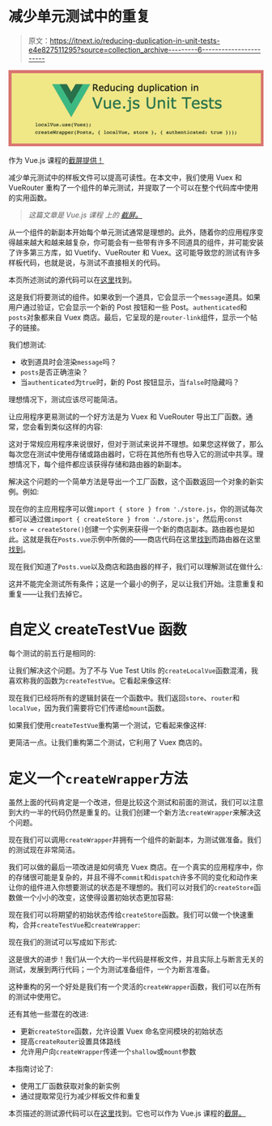 # 减少单元测试中的重复

> 原文：<https://itnext.io/reducing-duplication-in-unit-tests-e4e827511295?source=collection_archive---------6----------------------->

![](img/5b172ea8f718cbe6f83e9ecdd89b6a4b.png)

作为 Vue.js 课程的[截屏提供！](http://vuejs-course.com/screencasts/reducing-duplication-in-tests)

减少单元测试中的样板文件可以提高可读性。在本文中，我们使用 Vuex 和 VueRouter 重构了一个组件的单元测试，并提取了一个可以在整个代码库中使用的实用函数。

> *这篇文章是 Vue.js 课程* *上的* [*截屏。*](http://vuejs-course.com/screencasts/reducing-duplication-in-tests)

从一个组件的新副本开始每个单元测试通常是理想的。此外，随着你的应用程序变得越来越大和越来越复杂，你可能会有一些带有许多不同道具的组件，并可能安装了许多第三方库，如 Vuetify、VueRouter 和 Vuex。这可能导致您的测试有许多样板代码，也就是说，与测试不直接相关的代码。

本页所述测试的源代码可以在[这里](https://github.com/lmiller1990/vue-testing-handbook/tree/master/demo-app/tests/unit/Posts.spec.js)找到。

这是我们将要测试的组件。如果收到一个道具，它会显示一个`message`道具。如果用户通过验证，它会显示一个新的 Post 按钮和一些 Post。`authenticated`和`posts`对象都来自 Vuex 商店。最后，它呈现的是`router-link`组件，显示一个帖子的链接。

我们想测试:

*   收到道具时会渲染`message`吗？
*   `posts`是否正确渲染？
*   当`authenticated`为`true`时，新的 Post 按钮显示，当`false`时隐藏吗？

理想情况下，测试应该尽可能简洁。

让应用程序更易测试的一个好方法是为 Vuex 和 VueRouter 导出工厂函数。通常，您会看到类似这样的内容:

这对于常规应用程序来说很好，但对于测试来说并不理想。如果您这样做了，那么每次您在测试中使用存储或路由器时，它将在其他所有也导入它的测试中共享。理想情况下，每个组件都应该获得存储和路由器的新副本。

解决这个问题的一个简单方法是导出一个工厂函数，这个函数返回一个对象的新实例。例如:

现在你的主应用程序可以做`import { store } from './store.js`，你的测试每次都可以通过做`import { createStore } from './store.js'`，然后用`const store = createStore()`创建一个实例来获得一个新的商店副本。路由器也是如此。这就是我在`Posts.vue`示例中所做的——商店代码在这里[找到](https://github.com/lmiller1990/vue-testing-handbook/tree/master/demo-app/src/createStore.js)而路由器在这里[找到](https://github.com/lmiller1990/vue-testing-handbook/tree/master/demo-app/src/createRouter.js)。

现在我们知道了`Posts.vue`以及商店和路由器的样子，我们可以理解测试在做什么:

这并不能完全测试所有条件；这是一个最小的例子，足以让我们开始。注意重复和重复——让我们去掉它。

# 自定义 createTestVue 函数

每个测试的前五行是相同的:

让我们解决这个问题。为了不与 Vue Test Utils 的`createLocalVue`函数混淆，我喜欢称我的函数为`createTestVue`。它看起来像这样:

现在我们已经将所有的逻辑封装在一个函数中。我们返回`store`、`router`和`localVue`，因为我们需要将它们传递给`mount`函数。

如果我们使用`createTestVue`重构第一个测试，它看起来像这样:

更简洁一点。让我们重构第二个测试，它利用了 Vuex 商店的。

# 定义一个`createWrapper`方法

虽然上面的代码肯定是一个改进，但是比较这个测试和前面的测试，我们可以注意到大约一半的代码仍然是重复的。让我们创建一个新方法`createWrapper`来解决这个问题。

现在我们可以调用`createWrapper`并拥有一个组件的新副本，为测试做准备。我们的测试现在非常简洁。

我们可以做的最后一项改进是如何填充 Vuex 商店。在一个真实的应用程序中，你的存储很可能是复杂的，并且不得不`commit`和`dispatch`许多不同的变化和动作来让你的组件进入你想要测试的状态是不理想的。我们可以对我们的`createStore`函数做一个小小的改变，这使得设置初始状态更加容易:

现在我们可以将期望的初始状态传给`createStore`函数。我们可以做一个快速重构，合并`createTestVue`和`createWrapper`:

现在我们的测试可以写成如下形式:

这是很大的进步！我们从一个大约一半代码是样板文件，并且实际上与断言无关的测试，发展到两行代码；一个为测试准备组件，一个为断言准备。

这种重构的另一个好处是我们有一个灵活的`createWrapper`函数，我们可以在所有的测试中使用它。

还有其他一些潜在的改进:

*   更新`createStore`函数，允许设置 Vuex 命名空间模块的初始状态
*   提高`createRouter`设置具体路线
*   允许用户向`createWrapper`传递一个`shallow`或`mount`参数

本指南讨论了:

*   使用工厂函数获取对象的新实例
*   通过提取常见行为减少样板文件和重复

本页描述的测试源代码可以在[这里](https://github.com/lmiller1990/vue-testing-handbook/tree/master/demo-app/tests/unit/Posts.spec.js)找到。它也可以作为 Vue.js 课程的[截屏。](http://vuejs-course.com/screencasts/reducing-duplication-in-tests)